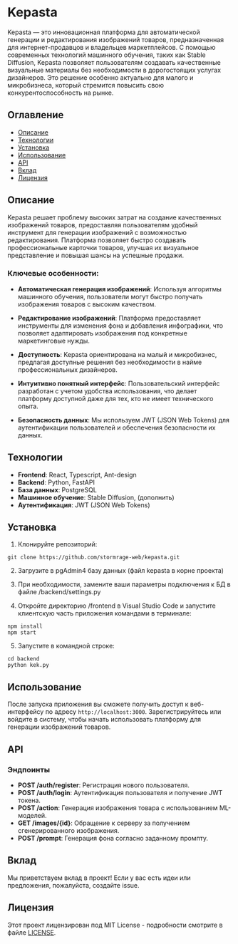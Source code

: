 # Kepasta

Kepasta — это инновационная платформа для автоматической генерации и редактирования изображений товаров, предназначенная для интернет-продавцов и владельцев маркетплейсов. С помощью современных технологий машинного обучения, таких как Stable Diffusion, Kepasta позволяет пользователям создавать качественные визуальные материалы без необходимости в дорогостоящих услугах дизайнеров. Это решение особенно актуально для малого и микробизнеса, который стремится повысить свою конкурентоспособность на рынке.

## Оглавление

- [Описание](#описание)
- [Технологии](#технологии)
- [Установка](#установка)
- [Использование](#использование)
- [API](#api)
- [Вклад](#вклад)
- [Лицензия](#лицензия)

## Описание

Kepasta решает проблему высоких затрат на создание качественных изображений товаров, предоставляя пользователям удобный инструмент для генерации изображений с возможностью редактирования. Платформа позволяет быстро создавать профессиональные карточки товаров, улучшая их визуальное представление и повышая шансы на успешные продажи. 

### Ключевые особенности:

- **Автоматическая генерация изображений**: Используя алгоритмы машинного обучения, пользователи могут быстро получать изображения товаров с высоким качеством.
  
- **Редактирование изображений**: Платформа предоставляет инструменты для изменения фона и добавления инфографики, что позволяет адаптировать изображения под конкретные маркетинговые нужды.

- **Доступность**: Kepasta ориентирована на малый и микробизнес, предлагая доступные решения без необходимости в найме профессиональных дизайнеров.

- **Интуитивно понятный интерфейс**: Пользовательский интерфейс разработан с учетом удобства использования, что делает платформу доступной даже для тех, кто не имеет технического опыта.

- **Безопасность данных**: Мы используем JWT (JSON Web Tokens) для аутентификации пользователей и обеспечения безопасности их данных.

## Технологии

- **Frontend**: React, Typescript, Ant-design
- **Backend**: Python, FastAPI
- **База данных**: PostgreSQL
- **Машинное обучение**: Stable Diffusion, (дополнить)
- **Аутентификация**: JWT (JSON Web Tokens)

## Установка

1. Клонируйте репозиторий:

```
git clone https://github.com/stormrage-web/kepasta.git
```

2. Загрузите в pgAdmin4 базу данных (файл kepasta в корне проекта)

3. При необходимости, замените ваши параметры подключения к БД в файле /backend/settings.py

4. Откройте директорию /frontend в Visual Studio Code и запустите клиентскую часть приложения командами в терминале:

```
npm install
npm start
```

5. Запустите в командной строке:

```
cd backend
python kek.py
```

## Использование

После запуска приложения вы сможете получить доступ к веб-интерфейсу по адресу `http://localhost:3000`. Зарегистрируйтесь или войдите в систему, чтобы начать использовать платформу для генерации изображений товаров.

## API

### Эндпоинты

- **POST /auth/register**: Регистрация нового пользователя.
- **POST /auth/login**: Аутентификация пользователя и получение JWT токена.
- **POST /action**: Генерация изображения товара с использованием ML-моделей.
- **GET /images/{id}**: Обращение к серверу за получением сгенерированного изображения.
- **POST /prompt**: Генерация фона согласно заданному промпту.

## Вклад

Мы приветствуем вклад в проект! Если у вас есть идеи или предложения, пожалуйста, создайте issue.

## Лицензия

Этот проект лицензирован под MIT License - подробности смотрите в файле [LICENSE](LICENSE).
